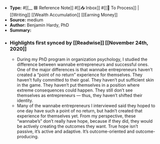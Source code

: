 - **Type:** #[[__ 🟦  Reference Note]] #[[📥 Inbox]] #[[📝 To Process]] | [[Writing]] [[Wealth Accumulation]] [[Earning Money]]
- **Source:**  medium
- **Author:** Benjamin Hardy, PhD
- **Summary:**
- ### Highlights first synced by [[Readwise]] [[November 24th, 2020]]
    - During my PhD program in organization psychology, I studied the difference between wannabe entrepreneurs and successful ones. One of the major differences is that wannabe entrepreneurs haven’t created a “point of no return” experience for themselves. They haven’t fully committed to their goal. They haven’t put sufficient skin in the game. They haven’t put themselves in a position where extreme consequences could happen. They still don’t see themselves as entrepreneurs — thus, they haven’t shifted their identity. 
    - Many of the wannabe entrepreneurs I interviewed said they hoped to one day have such a point of no return, but hadn’t created that experience for themselves yet. From my perspective, these “wannabe’s” don’t really have hope, because if they did, they would be actively creating the outcomes they want. True hope isn’t passive, it’s active and adaptive. It’s outcome-oriented and outcome-producing. 
